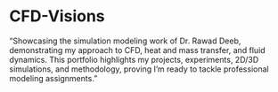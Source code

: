 # CFD-Visions
“Showcasing the simulation modeling work of Dr. Rawad Deeb, demonstrating my approach to CFD, heat and mass transfer, and fluid dynamics. This portfolio highlights my projects, experiments, 2D/3D simulations, and methodology, proving I’m ready to tackle professional modeling assignments.”
